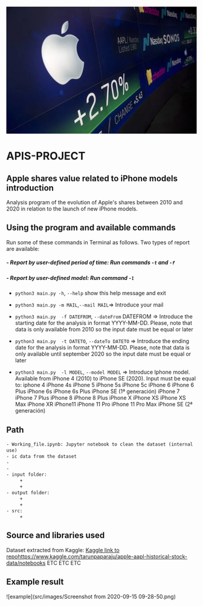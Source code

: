 ![aaple](src/images/apple-768x512.png)

# APIS-PROJECT 
## Apple shares value related to iPhone models introduction
Analysis program of the evolution of Apple's shares between 2010 and 2020 in relation to the launch of new iPhone models.
### 
## Using the program and available commands

Run some of these commands in Terminal as follows. Two types of report are available:
##### - Report by user-defined period of time: Run commands ```-t``` and ```-f```
##### - Report by user-defined model: Run command ```-l```


- ``python3 main.py -h``, ``--help``  show this help message and exit

- ``python3 main.py -m MAIL``,``--mail MAIL``=>  Introduce your mail

- ``python3 main.py  -f DATEFROM``, ``--dateFrom`` DATEFROM => Introduce the starting date for the analysis in format YYYY-MM-DD. Please, note that data is only available from 2010 so the input date must be equal or later

- ``python3 main.py  -t DATETO``, `--dateTo DATETO` => Introduce the ending date for the analysis in format YYYY-MM-DD. Please, note that data is only available until september 2020 so the input date must be equal
  or later
  
- `python3 main.py  -l MODEL`, ``--model MODEL`` => Introduce Iphone model. Available from iPhone 4 (2010) to iPhone SE (2020). Input must be equal to: iphone 4 iPhone 4s iPhone 5 iPhone 5s iPhone 5c iPhone 6 iPhone 6 Plus iPhone 6s iPhone 6s Plus iPhone SE (1ª generación) iPhone 7 iPhone 7 Plus iPhone 8 iPhone 8 Plus iPhone X iPhone XS iPhone XS Max iPhone XR iPhone11 iPhone 11 Pro iPhone 11 Pro Max iPhone SE (2ª generación)


## Path

	- Working_file.ipynb: Jupyter notebook to clean the dataset (internal use)
	- ic data from the dataset
	- 
	- 
	- input folder:
		 + 
		 + 
	- output folder:
		 +
		 + 
	- src: 
		 +
	 

## Source and libraries used
Dataset extracted from Kaggle: [Kaggle link to repo](https://www.google.com)https://www.kaggle.com/tarunpaparaju/apple-aapl-historical-stock-data/notebooks
ETC
ETC
ETC

## Example result
![example](src/images/Screenshot from 2020-09-15 09-28-50.png)


